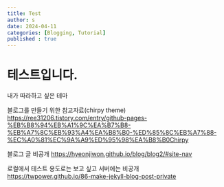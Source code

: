 ```yaml
---
title: Test
author: s
date: 2024-04-11
categories: [Blogging, Tutorial]
published : true
---
```


# 테스트입니다.

내가 따라하고 싶은 테마

블로그를 만들기 위한 참고자료(chirpy theme)
<https://ree31206.tistory.com/entry/github-pages-%EB%B8%94%EB%A1%9C%EA%B7%B8-%EB%A7%8C%EB%93%A4%EA%B8%B0-%ED%85%8C%EB%A7%88-%EC%A0%81%EC%9A%A9%ED%95%98%EA%B8%B0Chirpy>

블로그 글 비공개
<https://hyeonjiwon.github.io/blog/blog2/#site-nav>

로컬에서 테스트 용도로는 보고 싶고 서버에는 비공개
<https://twpower.github.io/86-make-jekyll-blog-post-private>


